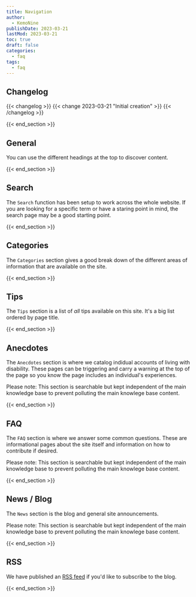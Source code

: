 ```yaml
---
title: Navigation
author: 
  - KemoNine
publishDate: 2023-03-21
lastMod: 2023-03-21
toc: true
draft: false
categories:
  - faq
tags:
  - faq
---
```


## Changelog
{{< changelog >}}
{{< change 2023-03-21 "Initial creation" >}}
{{< /changelog >}}

{{< end_section >}}

## General

You can use the different headings at the top to discover content.

{{< end_section >}}

## Search

 The `Search` function has been setup to work across the whole website. If you are looking for a specific term or have a staring point in mind, the search page may be a good starting point.

 {{< end_section >}}

## Categories

The `Categories` section gives a good break down of the different areas of information that are available on the site.

{{< end_section >}}

## Tips

The `Tips` section is a list of *all* tips available on this site. It's a big list ordered by page title.

{{< end_section >}}

## Anecdotes

The `Anecdotes` section is where we catalog indidual accounts of living with disability. These pages can be triggering and carry a warning at the top of the page so you know the page includes an individual's experiences.

Please note: This section is searchable but kept independent of the main knowledge base to prevent polluting the main knowlege base content.

{{< end_section >}}

## FAQ

The `FAQ` section is where we answer some common questions. These are informational pages about the site itself and information on how to contribute if desired.

Please note: This section is searchable but kept independent of the main knowledge base to prevent polluting the main knowlege base content.

{{< end_section >}}

## News / Blog

The `News` section is the blog and general site announcements. 

Please note: This section is searchable but kept independent of the main knowledge base to prevent polluting the main knowlege base content.

{{< end_section >}}

## RSS

We have published an [RSS feed](/index.xml) if you'd like to subscribe to the blog.

{{< end_section >}}